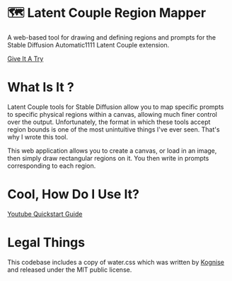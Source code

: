 # 🗺️ Latent Couple Region Mapper
A web-based tool for drawing and defining regions and prompts for the Stable Diffusion Automatic1111 Latent Couple extension.

[Give It A Try](http://badnoise.net/latentcoupleregionmapper)

# What Is It ?
Latent Couple tools for Stable Diffusion allow you to map specific prompts to specific physical regions within a canvas, allowing much finer control over the output. Unfortunately, the format in which these tools accept region bounds is one of the most unintuitive things I've ever seen. That's why I wrote this tool.

This web application allows you to create a canvas, or load in an image, then simply draw rectangular regions on it. You then write in prompts corresponding to each region.

# Cool, How Do I Use It?

[Youtube Quickstart Guide](https://www.youtube.com/watch?v=6hIj1UYk3Ck)

# Legal Things
This codebase includes a copy of water.css which was written by [Kognise](https://github.com/kognise/water.css) and released under the MIT public license.
